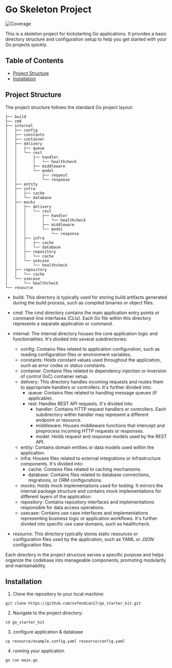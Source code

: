 # Go Skeleton Project

![Coverage](https://img.shields.io/badge/Coverage-61.6%25-yellow)

This is a skeleton project for kickstarting Go applications. It provides a basic directory structure and configuration
setup to help you get started with your Go projects quickly.

## Table of Contents

- [Project Structure](#project-structure)
- [Installation](#installation)

## Project Structure

The project structure follows the standard Go project layout:

```
├── build
├── cmd
├── internal
│   ├── config
│   ├── constants
│   ├── container
│   ├── delivery
│   │   ├── queue
│   │   └── rest
│   │       ├── handler
│   │       │   └── healthcheck
│   │       ├── middleware
│   │       └── model
│   │           ├── request
│   │           └── response
│   ├── entity
│   ├── infra
│   │   ├── cache
│   │   └── database
│   ├── mocks
│   │   ├── delivery
│   │   │   └── rest
│   │   │       ├── handler
│   │   │       │   └── healthcheck
│   │   │       ├── middleware
│   │   │       └── model
│   │   │           └── response
│   │   ├── infra
│   │   │   ├── cache
│   │   │   └── database
│   │   ├── repository
│   │   │   └── cache
│   │   └── usecase
│   │       └── healthcheck
│   ├── repository
│   │   └── cache
│   └── usecase
│       └── healthcheck
└── resource
```

- build: This directory is typically used for storing build artifacts generated during the build process, such as
  compiled binaries or object files.

- cmd: The cmd directory contains the main application entry points or command-line interfaces (CLIs). Each Go file
  within this directory represents a separate application or command.

- internal: The internal directory houses the core application logic and functionalities. It's divided into several
  subdirectories:
    - config: Contains files related to application configuration, such as reading configuration files or environment
      variables.
    - constants: Holds constant values used throughout the application, such as error codes or status constants.
    - container: Contains files related to dependency injection or inversion of control (IoC) container setup.
    - delivery: This directory handles incoming requests and routes them to appropriate handlers or controllers. It's
      further divided into:
        - queue: Contains files related to handling message queues (if applicable).
        - rest: Handles REST API requests. It's divided into:
            - handler: Contains HTTP request handlers or controllers. Each subdirectory within handler may represent a
              different endpoint or resource.
            - middleware: Houses middleware functions that intercept and preprocess incoming HTTP requests or responses.
            - model: Holds request and response models used by the REST API.
    - entity: Contains domain entities or data models used within the application.
    - infra: Houses files related to external integrations or infrastructure components. It's divided into:
        - cache: Contains files related to caching mechanisms.
        - database: Contains files related to database connections, migrations, or ORM configurations.
    - mocks: Holds mock implementations used for testing. It mirrors the internal package structure and contains mock
      implementations for different layers of the application.
    - repository: Contains repository interfaces and implementations responsible for data access operations.
    - usecase: Contains use case interfaces and implementations representing business logic or application workflows.
      It's further divided into specific use case domains, such as healthcheck.
- resource: This directory typically stores static resources or configuration files used by the application, such as
  YAML or JSON configuration files.

Each directory in the project structure serves a specific purpose and helps organize the codebase into manageable
components, promoting modularity and maintainability.

## Installation

1. Clone the repository to your local machine:

```
git clone https://github.com/nofendian17/go_starter_kit.git
```

2. Navigate to the project directory:

```
cd go_starter_kit
```

3. configure application & database

```
cp resource/example.config.yaml resource/config.yaml
```

4. running your application

```
go run main.go
```